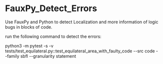 # FauxPy_Detect_Errors
Use FauxPy and Python to detect Localization and more information of logic bugs in blocks of code.



run the following command to detect the errors:

python3 -m pytest -s -v tests/test_equilateral.py::test_equilateral_area_with_faulty_code --src code --family sbfl --granularity statement
